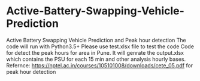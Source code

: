 # Active-Battery-Swapping-Vehicle-Prediction
Active Battery Swapping Vehicle Prediction and Peak hour detection
The code will run with Python3.5+ 
Please use test.xlsx file to test the code 
Code for detect the peak hours for area in Pune. It will genrate the output.xlsx which contains the PSU for each 15 min and other analysis hourly bases.
Refernce: https://nptel.ac.in/courses/105101008/downloads/cete_05.pdf for peak hour detection
